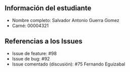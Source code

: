 ## Información del estudiante
- Nombre completo: Salvador Antonio Guerra Gomez
- Carné: 00004321

## Referencias a los Issues
- Issue de feature: #98
- Issue de bug: #92
- Issue comentado (discusión): #75 Fernando Eguizabal